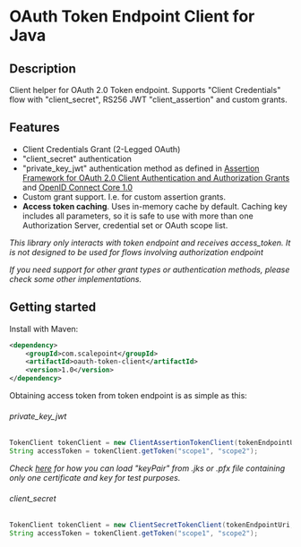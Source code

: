# OAuth Token Endpoint Client for Java #

## Description ##
Client helper for OAuth 2.0 Token endpoint. Supports "Client Credentials" flow with "client_secret", RS256 JWT "client_assertion" and custom grants.

## Features ##
- Client Credentials Grant (2-Legged OAuth)
- "client_secret" authentication
- "private_key_jwt" authentication method as defined in [Assertion Framework for OAuth 2.0 Client Authentication and Authorization Grants](https://tools.ietf.org/html/rfc7521#section-6.2) and [OpenID Connect Core 1.0](http://openid.net/specs/openid-connect-core-1_0.html#ClientAuthentication)
- Custom grant support. I.e. for custom assertion grants.
- **Access token caching**. Uses in-memory cache by default. Caching key includes all parameters, so it is safe to use with more than one Authorization Server, credential set or OAuth scope list.

_This library only interacts with token endpoint and receives access_token. It is not designed to be used for flows involving authorization endpoint_

_If you need support for other grant types or authentication methods, please check some other implementations._

## Getting started ##
Install with Maven:
```xml
<dependency>
    <groupId>com.scalepoint</groupId>
    <artifactId>oauth-token-client</artifactId>
    <version>1.0</version>
</dependency>
```

Obtaining access token from token endpoint is as simple as this:

###### private_key_jwt ######

```java
TokenClient tokenClient = new ClientAssertionTokenClient(tokenEndpointUri, clientId, keyPair);
String accessToken = tokenClient.getToken("scope1", "scope2");
```

_Check [here](src/test/java/com/scalepoint/jwt_assertion_client/TestCertificateHelper.java) for how you can load "keyPair" from .jks or .pfx file containing only one certificate and key for test purposes._

###### client_secret ######

```java
TokenClient tokenClient = new ClientSecretTokenClient(tokenEndpointUri, clientId, clientSecret);
String accessToken = tokenClient.getToken("scope1", "scope2");
```
